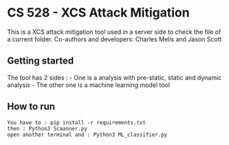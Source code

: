 # CS 528 - XCS Attack Mitigation
This is a XCS attack mitigation tool used in a server side to check the file of a current folder.
Co-authors and developers: Charles Melis and Jason Scott

## Getting started
The tool has 2 sides : 
    - One is a analysis with pre-static, static and dynamic analysis
    - The other one is a machine learning model tool
## How to run 
    You have to : pip install -r requirements.txt
    then : Python3 Scaanner.py
    open another terminal and : Python3 ML_classifier.py
